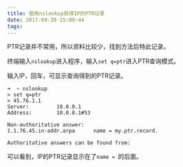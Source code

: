 ```yaml
---
title: 使用nslookup获得IP的PTR记录
date: 2017-09-30 15:09:44
tags:
---
```

PTR记录并不常用，所以资料比较少，找到方法后特此记录。

终端输入`nslookup`进入程序，输入`set q=ptr`进入PTR查询模式。

输入IP，回车，可显示查询得到的PTR记录。

```
➜  ~ nslookup
> set q=ptr
> 45.76.1.1
Server:         10.0.0.1
Address:        10.0.0.1#53

Non-authoritative answer:
1.1.76.45.in-addr.arpa      name = my.ptr.record.

Authoritative answers can be found from:
```

可以看到，IP的PTR记录显示在了`name = `的后面。